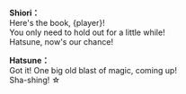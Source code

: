 # 

  
**Shiori：**  
Here's the book, {player}!  
You only need to hold out for a little while!  
Hatsune, now's our chance!  
  
**Hatsune：**  
Got it! One big old blast of magic, coming up!  
Sha-shing! ☆  
